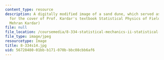 ```yaml
---
content_type: resource
description: A digitally modified image of a sand dune, which served as the inspiration
  for the cover of Prof. Kardar's textbook Statistical Physics of Fields. (Image by
  Mehran Kardar)
file: null
file_location: /coursemedia/8-334-statistical-mechanics-ii-statistical-physics-of-fields-spring-2014/5672848001bbb171070bbbc08cbb6af6_8-334s14.jpg
file_type: image/jpeg
resourcetype: Image
title: 8-334s14.jpg
uid: 56728480-01bb-b171-070b-bbc08cbb6af6
---
```

